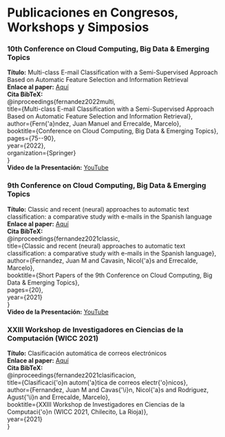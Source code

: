 # Publicaciones en Congresos, Workshops y Simposios

### 10th Conference on Cloud Computing, Big Data & Emerging Topics
__Título:__ Multi-class E-mail Classification with a Semi-Supervised Approach Based on Automatic Feature Selection and Information Retrieval <br />
__Enlace al paper:__ [Aquí](https://link.springer.com/chapter/10.1007/978-3-031-14599-5_6)  <br />
__Cita BibTeX:__  <br />
@inproceedings{fernandez2022multi, <br />
  title={Multi-class E-mail Classification with a Semi-Supervised Approach Based on Automatic Feature Selection and Information Retrieval}, <br />
  author={Fern{\'a}ndez, Juan Manuel and Errecalde, Marcelo}, <br />
  booktitle={Conference on Cloud Computing, Big Data \& Emerging Topics}, <br />
  pages={75--90}, <br />
  year={2022}, <br />
  organization={Springer} <br />
} <br />
__Video de la Presentación:__ [YouTube](https://www.youtube.com/watch?v=EuPzx6rimRA)  <br />

### 9th Conference on Cloud Computing, Big Data & Emerging Topics
__Título:__ Classic and recent (neural) approaches to automatic text classification: a comparative study with e-mails in the Spanish language <br />
__Enlace al paper:__ [Aquí](http://sedici.unlp.edu.ar/bitstream/handle/10915/121564/Documento_completo.pdf?sequence=1#page=28)  <br />
__Cita BibTeX:__  <br />
@inproceedings{fernandez2021classic,  <br />
  title={Classic and recent (neural) approaches to automatic text classification: a comparative study with e-mails in the Spanish language},  <br />
  author={Fernandez, Juan M and Cavasin, Nicol{\'a}s and Errecalde, Marcelo},  <br />
  booktitle={Short Papers of the 9th Conference on Cloud Computing, Big Data \& Emerging Topics},  <br />
  pages={20},  <br />
  year={2021}  <br />
} <br />
__Video de la Presentación:__ [YouTube](https://youtu.be/5CTiuA5XoPg)  <br />

### XXIII Workshop de Investigadores en Ciencias de la Computación (WICC 2021)  <br />
__Título:__ Clasificación automática de correos electrónicos  <br />
__Enlace al paper:__ [Aquí](http://sedici.unlp.edu.ar/bitstream/handle/10915/120066/Ponencia.pdf-PDFA.pdf?sequence=1)  <br />
__Cita BibTeX:__  <br />
@inproceedings{fernandez2021clasificacion,  <br />
  title={Clasificaci{\'o}n autom{\'a}tica de correos electr{\'o}nicos},  <br />
  author={Fernandez, Juan M and Cavas{\'\i}n, Nicol{\'a}s and Rodriguez, Agust{\'\i}n and Errecalde, Marcelo},  <br />
  booktitle={XXIII Workshop de Investigadores en Ciencias de la Computaci{\'o}n (WICC 2021, Chilecito, La Rioja)},  <br />
  year={2021}  <br />
}  <br />
